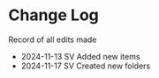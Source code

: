 # Change Log
Record of all edits made  

- 2024-11-13  SV  Added new items 
- 2024-11-17  SV  Created new folders